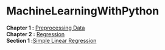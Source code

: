 # MachineLearningWithPython
**Chapter 1 :** [Preprocessing Data](https://github.com/bansalrishi/MachineLearningWithPython/blob/master/01.%20Data%20Pre-Processing.ipynb)  
**Chapter 2 :** [Regression]()  
    **Section 1 :**[Simple Linear Regression](https://github.com/bansalrishi/MachineLearningWithPython/blob/master/02.%20Regression.ipynb)
